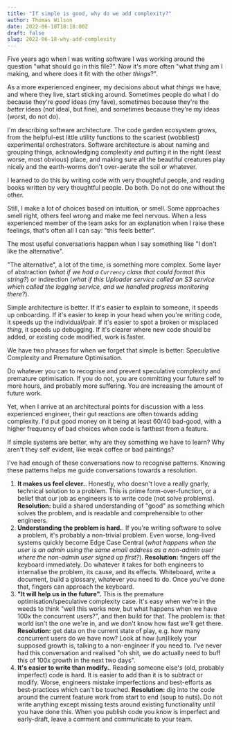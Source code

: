 ```yaml
---
title: "If simple is good, why do we add complexity?"
author: Thomas Wilson
date: 2022-06-18T18:18:00Z
draft: false
slug: 2022-06-18-why-add-complexity
---
```


Five years ago when I was writing software I was working around the question "what should go in this file?".  Now it's more often "what _thing_ am I making, and where does it fit with the other _things_?".

As a more experienced engineer, my decisions about what *things* we have, and where they live, start sticking around.  Sometimes people do what I do because they're *good* ideas (my fave), sometimes because they're the *better* ideas (not ideal, but fine), and sometimes because they're *my* ideas (worst, do not do).

I'm describing software architecture.  The code garden ecosystem grows, from the helpful-est little utility functions to the scariest (wobbliest) experimental orchestrators.  Software architecture is about naming and grouping things, acknowledging complexity and putting it in the right (least worse, most obvious) place, and making sure all the beautiful creatures play nicely and the earth-worms don't over-aerate the soil or whatever.

I learned to do this by writing code with very thoughtful people, and reading books written by very thoughtful people.  Do both.  Do not do one without the other.  

Still, I make a lot of choices based on intuition, or smell.  Some approaches smell right, others feel wrong and make me feel nervous.  When a less experienced member of the team asks for an explanation when I raise these feelings, that's often all I can say: "this feels better".

The most useful conversations happen when I say something like "I don't like the alternative".

"The alternative", a lot of the time, is something more complex.  Some layer of abstraction (*what if we had a `Currency` class that could format this string?*) or indirection (*what if this Uploader service called an S3 service which called the logging service, and we handled progress monitoring there?*).

Simple architecture is better.  If it's easier to explain to someone, it speeds up onboarding.  If it's easier to keep in your head when you're writing code, it speeds up the individual/pair.  If it's easier to spot a broken or misplaced _thing_, it speeds up debugging.  If it's clearer where new code should be added, or existing code modified, work is faster.

We have two phrases for when we forget that simple is better: Speculative Complexity and Premature Optimisation.  

Do whatever you can to recognise and prevent speculative complexity and premature optimisation.  If you do not, you are committing your future self to more hours, and probably more suffering.  You are increasing the amount of future work.

Yet, when I arrive at an architectural points for discussion with a less experienced engineer, their gut reactions are often towards adding complexity.  I'd put good money on it being at least 60/40 bad-good, with a higher frequency of bad choices when code is farthest from a feature.

If simple systems are better, why are they something we have to learn?  Why aren't they self evident, like weak coffee or bad paintings?  

I've had enough of these conversations now to recognise patterns. Knowing these patterns helps me guide conversations towards a resolution.

1. **It makes us feel clever.**. Honestly, who doesn't love a really gnarly, technical solution to a problem.  This is prime form-over-function, or a belief that our job as  engineers is to write code (not solve problems). **Resolution:** build a shared understanding of "good" as something which solves the problem, and is readable and comprehensible to other engineers.
2. **Understanding the problem is hard.**. If you're writing software to solve a problem, it's probably a non-trivial problem.  Even worse, long-lived systems quickly become Edge Case Central (*what happens when the user is an admin using the same email address as a non-admin user where the non-admin user signed up first?*).  **Resolution:** fingers off the keyboard immediately.  Do whatever it takes for both engineers to internalise the problem, its cause, and its effects.  Whiteboard, write a document, build a glossary, whatever you need to do.  Once you've done that, fingers can approach the keyboard.
3. **"It will help us in the future".** This is the premature optimisation/speculative complexity case.  It's easy when we're in the weeds to think "well this works now, but what happens when we have 100x the concurrent users?", and then build for that.  The problem is: that world isn't the one we're in, and we don't know how fast we'll get there.  **Resolution:** get data on the current state of play, e.g. how many concurrent users do we have now?  Look at how (un)likely your supposed growth is, talking to a non-engineer if you need to.   I've never had this conversation and realised "oh shit, we do actually need to buff this of 100x growth in the next two days".
4. **It's easier to write than modify.**.  Reading someone else's (old, probably imperfect) code is hard.  It is easier to add than it is to subtract or modify.  Worse, engineers mistake imperfections and best-efforts as best-practices which can't be touched.  **Resolution:** dig into the code around the current feature work from start to end (soup to nuts).  Do not write anything except missing tests around existing functionality until you have done this.  When you publish code you know is imperfect and early-draft, leave a comment and communicate to your team.

